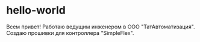 # hello-world

Всем привет!
Работаю ведущим инженером в ООО "ТатАвтоматизация".
Создаю прошивки для контроллера "SimpleFlex".
